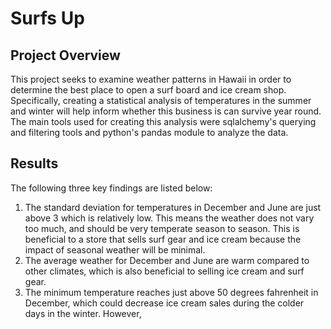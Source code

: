 # Surfs Up

## Project Overview

This project seeks to examine weather patterns in Hawaii in order to determine the best place to open a surf board and ice cream shop. Specifically, creating a statistical analysis of temperatures in the summer and winter will help inform whether this business is can survive year round. The main tools used for creating this analysis were sqlalchemy's querying and filtering tools and python's pandas module to analyze the data.

## Results

The following three key findings are listed below:

1. The standard deviation for temperatures in December and June are just above 3 which is relatively low. This means the weather does not vary too much, and should be very temperate season to season. This is beneficial to a store that sells surf gear and ice cream because the impact of seasonal weather will be minimal.
2. The average weather for December and June are warm compared to other climates, which is also beneficial to selling ice cream and surf gear.
3. The minimum temperature reaches just above 50 degrees fahrenheit in December, which could decrease ice cream sales during the colder days in the winter. However, 

